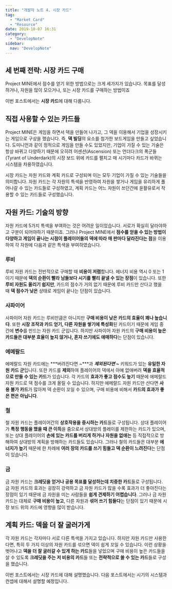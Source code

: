 ```yaml
---
title: "개발자 노트 4. 시장 카드"
tag:
  - "Market Card"
  - "Resource"
date: 2019-10-07 16:31
category:
  - "DevelopNote"
sidebar:
  nav: "DevelopNote"
---
```


## 세 번째 전략: 시장 카드 구매

Project MINE에서 점수를 얻기 위한 방법으로는 크게 세가지가 있습니다. 목표를 달성하거나, 자원을 많이 모으거나, 또는 시장 카드를 구매하는 방법이죠

이번 포스트에서는 **시장 카드**에 대해 다룹니다.

## 직접 사용할 수 있는 카드들

Project MINE은 게임을 하면서 덱을 만들어 나가고, 그 덱을 이용해서 기업을 성장시키는 게임으로 구상을 했습니다. 즉, **덱 빌딩**의 요소를 첨가한 보드게임을 만들고 싶었습니다. 도미니언과 같이 정적으로 게임을 만들 수도 있었지만, 기업이 가질 수 있는 기술은 항상 바뀌고 다양하기 때문에 오히려 어센션(Ascension) 또는 언더다크의 폭군들(Tyrant of Underdark)의 시장 보드 위에 카드를 펼치고 매 시기마다 카드가 바뀌는 시스템을 차용하였습니다.

시장 카드는 자원 카드와 계획 카드로 구성되며 이는 모두 기업이 가질 수 있는 기술들을 의미합니다. 자원 카드는 각 자원의 특색을 반영하여 자원을 쌓거나 게임을 유리하게 풀어나갈 수 있는 카드들로 구성하였고, 계획 카드는 어느 자원이 쓰던간에 윤활유로서 작용할 수 있는 카드들로 구성했습니다.

## 자원 카드: 기술의 방향

자원 카드에 5가지 특색을 부여하는 것은 어려운 일이었습니다. 서로가 확실히 달라야하고 구분이 되어야하기 때문이죠. 그러나 Project MINE에서 **점수를 얻을 수 있는 방법이 다양하고 게임이 끝나는 시점이 플레이어들의 덱에 따라 매 판마다 달라진다는 점**을 이용하여 각 자원에 다음과 같은 특색을 부여하였습니다.

### 루비

루비 자원 카드는 전반적으로 구매할 때 **비용이 저렴**합니다. 에너지 비용 역시 0 또는 1이기 때문에 **덱의 순환이 빨라 남들보다 시기를 빨리 끝낼 수 있는 장점**이 있습니다. 또한 **루비 자원도 올리기 쉽지만**, 카드의 점수가 거의 없기 때문에 루비 카드만 산다고 했을 때 **덱 점수가 낮은** 상태로 게임이 끝나는 단점이 있습니다.

### 사파이어

사파이어 자원 카드는 루비만큼은 아니지만 **구매 비용이 낮은 카드의 효율이 꽤나 높습니다**. 또한 **시장 조작과 카드 얻기, 다른 자원을 쌓기에 특성화**된 카드이기 때문에 게임 중간에 **변수**를 만드는 자원 카드 군입니다. 하지만 사파이어 자원 카드의 **구매 비용이 높은 카드들은 대부분 효율이 높지 않거나, 혼자 쓰기에도 애매하다**는 단점이 있습니다.

### 에메랄드

에메랄드 자원 카드에는 ***버려진다면 ~***과 ***제외된다면 ~*** 키워드가 있는 **유일한 자원 카드 군**입니다. 또한 카드를 **제외**하여 플레이어의 덱에서 아예 없애버려 **덱을 효율적으로 만들 수 있는 카드**가 있습니다. 각 카드의 **효과가 좋고 점수도 높기** 때문에 에메랄드 자원 카드로 덱 점수를 크게 올릴 수 있습니다. 하지만 에메랄드 자원 카드만 산다면 **사용 불가 카드**가 많아져 덱 순환이 꼬일 수 있으며, 구매 비용에 비해서 **카드의 효과가 좋은 편은 아닙니다**.

### 철

철 자원 카드는 플레이어간의 **상호작용을 중시하는 카드**들로 구성됩니다. 상대 플레이어가 **특정 행동을 했을 때 큰 이득**을 줌으로서 상대방의 플레이를 제한하는 카드가 있으며, 또는 상대 플레이어의 **손에 있는 카드를 버리게 하거나 자원을 없애는** 등 직접적으로 방해하여 상대방의 계획을 방해하는 카드들도 있습니다. 그러나 철의 카드들은 대부분 **에너지가 높기** 때문에 한 차례에 **여러 장의 카드를 쓰기 힘들고 덱 순환이 느려진다**는 단점이 있습니다.

### 금

금 자원 카드는 **크레딧을 얻거나 공용 목표를 달성하는데 치중한 카드**들로 구성됩니다. 금 자원 카드의 효과는 굉장히 강력하고 금 자원 카드가 많을 수록 효과가 더 좋아진다는 장점이 있기 때문에 금 자원을 미는 사람들을 **쉽게 견제하기 어렵습니다**. 그러나 금 자원 카드는 대체로 **구매 비용이 높고**, 다른 자원과 **섞어 쓰기 힘들다**는 단점이 있기 때문에 시장 보드 위의 카드에 영향을 많이 받습니다.

## 계획 카드: 덱을 더 잘 굴러가게

각 자원 카드는 각자마다 서로 다른 특색을 가지고 있습니다. 하지만 자원 카드만 사용한다면, 특히 두 가지 이상의 자원 카드를 섞으면 덱이 쉽게 꼬일 수 있습니다. 이런 상황을 벗어나고 **덱을 더 잘 굴러갈 수 있게 하는 카드**들을 넣었으며 구매 비용이 높은 카드들을 살 수 있도록 **크레딧을 주는 저 비용의 카드**들 또는 **전략적으로 쓸 수 있는 카드**들로 구성을 했습니다.

이번 포스트에서는 시장 카드에 대해 설명했습니다. 다음 포스트에서는 시기의 시스템과 컨셉에 대해서 설명할 예정입니다.












































































































































